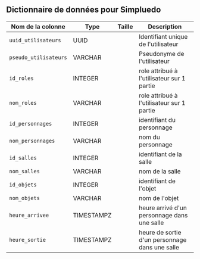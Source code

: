 ## Dictionnaire de données pour Simpluedo

| Nom de la colonne    | Type         | Taille       | Description                                      |
|----------------------|--------------|--------------|--------------------------------------------------|
| `uuid_utilisateurs`  | UUID         |              | Identifiant unique de l'utilisateur              |
| `pseudo_utilisateurs`| VARCHAR      |              | Pseudonyme de l'utilisateur                      |
| `id_roles`           | INTEGER      |              | role attribué à l'utilisateur sur 1 partie       |
| `nom_roles`          | VARCHAR      |              | role attribué à l'utilisateur sur 1 partie       |
| `id_personnages`     | INTEGER      |              | identifiant du personnage                        |
| `nom_personnages`    | VARCHAR      |              | nom du personnage                                |
| `id_salles`          | INTEGER      |              | identifiant de la salle                          |
| `nom_salles`         | VARCHAR      |              | nom de la salle                                  |
| `id_objets`          | INTEGER      |              | identifiant de l'objet                           |
| `nom_objets`         | VARCHAR      |              | nom de l'objet                                   |
| `heure_arrivee`      | TIMESTAMPZ   |              | heure arrivé d'un personnage dans une salle      |
| `heure_sortie`       | TIMESTAMPZ   |              | heure de sortie d'un personnage dans une salle   |